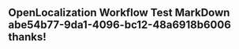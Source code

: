 <properties
ms.topic="hero-topic1"
ms.test1="hero-topic"
ms.test2="test"/>

## OpenLocalization Workflow Test MarkDown abe54b77-9da1-4096-bc12-48a6918b6006 thanks!
